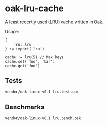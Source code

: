 # oak-lru-cache

A least recently used (LRU) cache written in [Oak](https://oaklang.org/).

Usage:

```
{
	lru: lru
} := import('lru')

cache := lru(5) // Max keys
cache.set('foo', 'bar')
cache.get('foo')
```

## Tests

```bash
vendor/oak-linux-v0.1 lru.test.oak
```

## Benchmarks

```bash
vendor/oak-linux-v0.1 lru.bench.oak
```
